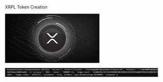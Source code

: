 XRPL Token Creation

![An Image of XRPL Token](XRPL_Token.jpg)










![An Image of XRPL Token Response](XRPL_Response.png)

